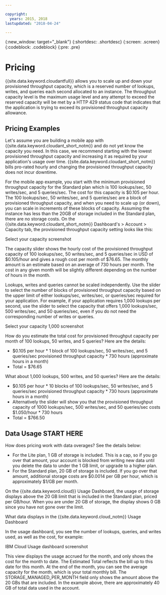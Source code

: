 ```yaml
---

copyright:
  years: 2015, 2018
lastupdated: "2018-04-24"

---
```


{:new_window: target="_blank"}
{:shortdesc: .shortdesc}
{:screen: .screen}
{:codeblock: .codeblock}
{:pre: .pre}

<!-- Acrolinx: 2017-02-23 -->

# Pricing

{{site.data.keyword.cloudantfull}} allows you to scale up and down your provisioned 
throughput capacity, which is a reserved number of lookups, writes, and queries each 
second allocated to an instance. The throughput capacity level is the maximum usage 
level and any attempt to exceed the reserved capacity will be met by a HTTP 429 status 
code that indicates that the application is trying to exceed its provisioned throughput 
capacity allowance.


## Pricing Examples 

Let's assume you are building a mobile app with {{site.data.keyword.cloudant_short_notm}} and do not yet know the 
capacity you need. In this case, we recommend starting with the lowest provisioned 
throughput capacity and increasing it as required by your application's usage over time. 
{{site.data.keyword.cloudant_short_notm}} bills pro-rated hourly and changing the provisioned throughput capacity does not 
incur downtime.  

For the mobile app example, you start with the minimum provisioned throughput capacity for the 
Standard plan which is 100 lookups/sec, 50 writes/sec, and 5 queries/sec. The cost for this 
capacity is $0.105 per hour. The 100 lookups/sec, 50 writes/sec, and 5 queries/sec are a block 
of provisioned throughput capacity, and when you need to scale up (or down), you can scale in 
increments of these blocks of capacity. Assuming the instance has less than the 20GB of storage 
included in the Standard plan, there are no storage costs. On the 
{{site.data.keyword.cloudant_short_notm}} Dashboard's > Account > Capacity tab, 
the provisioned throughput capacity setting looks like this:

Select your capacity screenshot

The capacity slider shows the hourly cost of the provisioned throughput capacity of 
100 lookups/sec, 50 writes/sec, and 5 queries/sec in USD of $0.105/hour and gives a rough 
cost per month of $76.65. The monthly amount is an estimate based on an average of 730 
hours per month. The cost in any given month will be slightly different depending 
on the number of hours in the month.

Lookups, writes and queries cannot be scaled independently. Use the slider to select the 
number of blocks of provisioned throughput capacity based on the upper limit of either 
lookups/sec, writes/sec, or queries/sec required for your application. For example, if your 
application requires 1,000 lookups per second, use the slider to select the capacity that 
offers 1,000 lookups/sec, 500 writes/sec, and 50 queries/sec, even if you do not need the 
corresponding number of writes or queries.

Select your capacity 1,000 screenshot

How do you estimate the total cost for provisioned throughput capacity per month of 
100 lookups, 50 writes, and 5 queries? Here are the details:

* $0.105 per hour * 1 block of 100 lookups/sec, 50 writes/sec, and 5 queries/sec 
provisioned throughput capacity * 730 hours (approximate hours in a month)
* Total = $76.65

What about 1,000 lookups, 500 writes, and 50 queries? Here are the details:

* $0.105 per hour * 10 blocks of 100 lookups/sec, 50 writes/sec, and 5 queries/sec 
provisioned throughput capacity * 730 hours (approximate hours in a month)
* Alternatively the slider will show you that the provisioned throughput capacity 
of 1000 lookups/sec, 500 writes/sec, and 50 queries/sec costs $1.050/hour * 730 hours
* Total = $766.50


## Data Usage START HERE

How does pricing work with data overages? See the details below: 

- For the Lite plan, 1 GB of storage is included. This is a cap, so if you go 
over that amount, your account is blocked from writing new data until 
you delete the data to under the 1 GB limit, or upgrade to a higher plan.
- For the Standard plan, 20 GB of storage is included. If you go over that 
amount, additional storage costs are $0.0014 per GB per hour, which is 
approximately $1/GB per month. 

On the {{site.data.keyword.cloud}} Usage Dashboard, the usage of storage displays above the 
20 GB limit that is included in the Standard plan, priced per GB/hour. When you are under 
20 GB of storage, the display shows 0 GB since you have not gone over the 
limit. 

What data displays in the {{site.data.keyword.cloud_notm}} Usage Dashboard

In the usage dashboard, you see the number of lookups, queries, and writes used, as 
well as the cost, for example:

IBM Cloud Usage dashboard screenshot

This view displays the usage accrued for the month, and only shows 
the cost for the month to date. The Estimated Total reflects the bill 
up to this date for this month. At the end of the month, you can see 
the average capacity for the month, which is your total monthly bill. 
The STORAGE_MANAGED_PER_MONTH field only shows the amount above the 20 GBs 
that are included. In the example above, there 
are approximately 40 GB of total data used in the account. 

